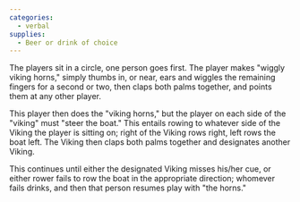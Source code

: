 ```yaml
---
categories:
  - verbal
supplies:
  - Beer or drink of choice
---
```

The players sit in a circle, one person goes first. The player makes "wiggly viking horns," simply thumbs in, or near, ears and wiggles the remaining fingers for a second or two, then claps both palms together, and points them at any other player.

This player then does the "viking horns," but the player on each side of the "viking" must "steer the boat." This entails rowing to whatever side of the Viking the player is sitting on; right of the Viking rows right, left rows the boat left. The Viking then claps both palms together and designates another Viking.

This continues until either the designated Viking misses his/her cue, or either rower fails to row the boat in the appropriate direction; whomever fails drinks, and then that person resumes play with "the horns."
